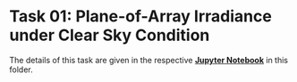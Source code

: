 # Task 01: Plane-of-Array Irradiance under Clear Sky Condition

The details of this task are given in the respective [**Jupyter Notebook**]() in this folder.

